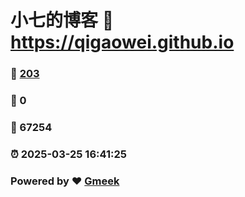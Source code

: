 # 小七的博客 :link: https://qigaowei.github.io 
### :page_facing_up: [203](https://qigaowei.github.io/tag.html) 
### :speech_balloon: 0 
### :hibiscus: 67254 
### :alarm_clock: 2025-03-25 16:41:25 
### Powered by :heart: [Gmeek](https://github.com/Meekdai/Gmeek)
